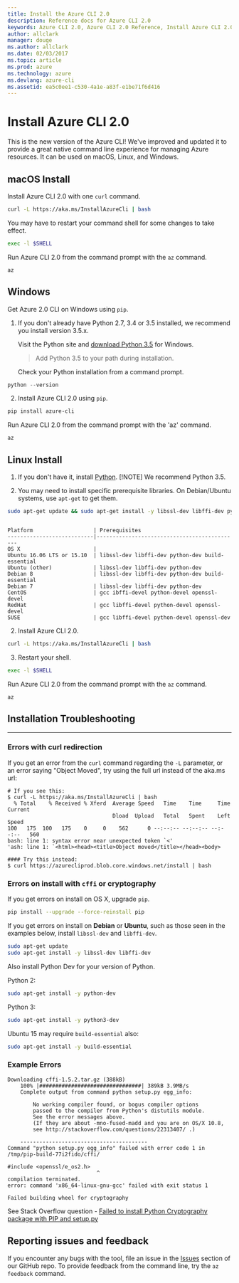 ```yaml
---
title: Install the Azure CLI 2.0
description: Reference docs for Azure CLI 2.0
keywords: Azure CLI 2.0, Azure CLI 2.0 Reference, Install Azure CLI 2.0, Azure Python CLI
author: allclark
manager: douge
ms.author: allclark
ms.date: 02/03/2017
ms.topic: article
ms.prod: azure
ms.technology: azure
ms.devlang: azure-cli
ms.assetid: ea5c0ee1-c530-4a1e-a83f-e1be71f6d416
---
```


# Install Azure CLI 2.0

This is the new version of the Azure CLI! We've improved and updated it to provide a great native command line experience for managing Azure resources.  It can be used on macOS, Linux, and Windows.

## macOS Install

Install Azure CLI 2.0 with one `curl` command.

```bash
curl -L https://aka.ms/InstallAzureCli | bash
```
You may have to restart your command shell for some changes to take effect.

```bash
exec -l $SHELL
```
Run Azure CLI 2.0 from the command prompt with the `az` command.

```AzureCLI
az
```

## Windows

Get Azure 2.0 CLI on Windows using `pip`. 

1. If you don't already have Python 2.7, 3.4 or 3.5 installed, we recommend you install version 3.5.x.

    Visit the Python site and [download Python 3.5](https://www.python.org/downloads/release/python-352/) for Windows.  

    > Add Python 3.5 to your path during installation.

    Check your Python installation from a command prompt.

```python
python --version
```

2. Install Azure CLI 2.0 using `pip`.

```bash
pip install azure-cli
```

Run Azure CLI 2.0 from the command prompt with the 'az' command.

```AzureCLI
az
```

## Linux Install

1. If you don't have it, install [Python](https://www.python.org/downloads).
  [!NOTE] We recommend Python 3.5.

2. You may need to install specific prerequisite libraries. On Debian/Ubuntu systems, use `apt-get` to get them.

```bash
sudo apt-get update && sudo apt-get install -y libssl-dev libffi-dev python-dev
```
```

Platform                   | Prerequisites
---------------------------|---------------------------------------------
OS X                       |
Ubuntu 16.06 LTS or 15.10  | libssl-dev libffi-dev python-dev build-essential
Ubuntu (other)             | libssl-dev libffi-dev python-dev
Debian 8                   | libssl-dev libffi-dev python-dev build-essential
Debian 7                   | libssl-dev libffi-dev python-dev
CentOS                     | gcc ibffi-devel python-devel openssl-devel
RedHat                     | gcc libffi-devel python-devel openssl-devel
SUSE                       | gcc libffi-devel python-devel openssl-dev
```

2. Install Azure CLI 2.0.

```bash
curl -L https://aka.ms/InstallAzureCli | bash
```

3. Restart your shell.

```bash
exec -l $SHELL
```

Run Azure CLI 2.0 from the command prompt with the `az` command.

```AzureCLI
az
```

## Installation Troubleshooting
-------------------------------

### Errors with curl redirection

If you get an error from the `curl` command regarding the `-L` parameter, or an error saying "Object Moved", try using the full url instead of the aka.ms url:
```
# If you see this:
$ curl -L https://aka.ms/InstallAzureCli | bash
  % Total    % Received % Xferd  Average Speed   Time    Time     Time  Current
                                 Dload  Upload   Total   Spent    Left  Speed
100   175  100   175    0     0    562      0 --:--:-- --:--:-- --:--:--   560
bash: line 1: syntax error near unexpected token `<'
'ash: line 1: `<html><head><title>Object moved</title></head><body>

#### Try this instead:
$ curl https://azurecliprod.blob.core.windows.net/install | bash
```


### Errors on install with `cffi` or cryptography

If you get errors on install on OS X, upgrade `pip`.

```bash
pip install --upgrade --force-reinstall pip
```

If you get errors on install on **Debian** or **Ubuntu**, such as those seen in the examples below,
install `libssl-dev` and `libffi-dev`.

```bash
sudo apt-get update
sudo apt-get install -y libssl-dev libffi-dev
```

Also install Python Dev for your version of Python.

Python 2:

```bash
sudo apt-get install -y python-dev
```

Python 3:

```bash
sudo apt-get install -y python3-dev
```

Ubuntu 15 may require `build-essential` also:

```bash
sudo apt-get install -y build-essential
```

### Example Errors

```
Downloading cffi-1.5.2.tar.gz (388kB)
    100% |################################| 389kB 3.9MB/s
    Complete output from command python setup.py egg_info:

        No working compiler found, or bogus compiler options
        passed to the compiler from Python's distutils module.
        See the error messages above.
        (If they are about -mno-fused-madd and you are on OS/X 10.8,
        see http://stackoverflow.com/questions/22313407/ .)

    ----------------------------------------
Command "python setup.py egg_info" failed with error code 1 in /tmp/pip-build-77i2fido/cffi/
```

```
#include <openssl/e_os2.h>
                            ^
compilation terminated.
error: command 'x86_64-linux-gnu-gcc' failed with exit status 1

Failed building wheel for cryptography
```

See Stack Overflow question - [Failed to install Python Cryptography package with PIP and setup.py](http://stackoverflow.com/questions/22073516/failed-to-install-python-cryptography-package-with-pip-and-setup-py)

## Reporting issues and feedback
If you encounter any bugs with the tool,
file an issue in the [Issues](https://github.com/Azure/azure-cli/issues) section of our GitHub repo.
To provide feedback from the command line, try the `az feedback` command.
